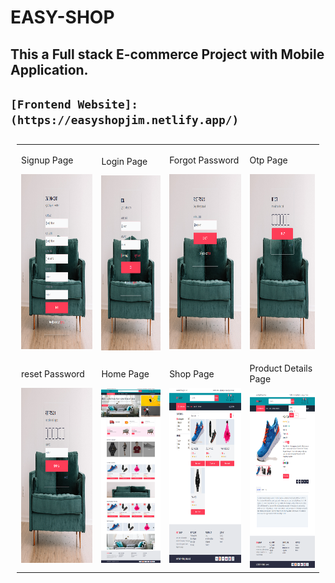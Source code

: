 # EASY-SHOP

## This a Full stack  E-commerce Project with Mobile Application.

## `[Frontend Website]:(https://easyshopjim.netlify.app/)`

<table style="padding:10px">
  <tr>
    <td> 
        <p>Signup Page</p>
        <img src="./screenshots/signup.png"  alt="1" width = 279px height = 280px >
    </td>      
    <td>
        <p>Login Page</p>
        <img src="./screenshots/login.png" align="right" alt="2" width = 279px height = 280px>
    </td>
    <td>
        <p>Forgot Password</p>
        <img src="./screenshots/forgot.png" alt="3" width = 280px height = 280px>
    </td>
    <td>
        <p>Otp Page</p>
        <img src="./screenshots/otp.png" alt="3" width = 280px height = 280px>
    </td>
  </tr>

  <tr>
    <td>
        <p>reset Password</p>
        <img src="./screenshots/reset.png" alt="3" width = 280px height = 280px>
    </td>
    <td>
        <p>Home Page</p>
        <img src="./screenshots/home.png" alt="3" width = 280px height = 280px>
    </td>
    <td>
        <p>Shop Page</p>
        <img src="./screenshots/shop.png" alt="3" width = 280px height = 280px>
    </td>
    <td>
        <p>Product Details Page</p>
        <img src="./screenshots/details_product.png" alt="3" width = 280px height = 280px>
    </td>
  </tr>
</table>
